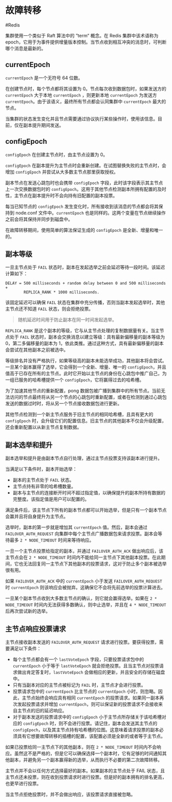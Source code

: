 # 故障转移
#Redis 

集群使用一个类似于 Raft 算法中的 ”term“ 概念。在 Redis 集群中该术语称为 epoch，它用于为事件提供增量版本控制。当节点收到相互冲突的消息时，可判断哪个消息是最新的。

## currentEpoch

`currentEpoch` 是一个无符号 64 位数。

在创建节点时，每个节点都将其设置为 0。节点每次收到数据包时，如果发送方的 `currentEpoch` 大于本地 `currentEpoch` ，则更新本地 `currentEpoch` 为发送方 `currentEpoch`。由于该语义，最终所有节点都会认同集群中 `currentEpoch` 最大的节点。

当集群的状态发生变化并且节点需要通过协议执行某些操作时，使用该信息。目前，仅在副本提升期间发送。

## configEpoch

`configEpoch` 在创建主节点时，由主节点设置为 0。

`configEpoch` 在副本提升为主节点时会重新创建。在试图替换失败的主节点时，会增加 `configEpoch` 并尝试从大多数主节点那里获取授权。

副本节点在发送心跳包时也会携带 `configEpoch` 字段，此时该字段表示其主节点上一次交换数据包时的 `configEpoch`。这用于其他节点检测副本所拥有配置的及时性，主节点在副本提升时不会向持有旧配置的副本投票。

每当已知节点的 `configEpoch` 发生变化时，所有接收到该消息的节点都会将其保持到 node.conf 文件中。`currentEpoch` 也是同样的。这两个变量在节点继续操作之前会将其保持并同步到磁盘中。

在故障转移期间，使用简单的算法保证生成的 `configEpoch` 是全新、增量和唯一的。

## 副本等级

一旦主节点处于 `FAIL` 状态时，副本在发起选举之前会延迟等待一段时间。该延迟计算如下：

```
DELAY = 500 milliseconds + random delay between 0 and 500 milliseconds +
        REPLICA_RANK * 1000 milliseconds.
```

该固定延迟可以确保 `FAIL` 状态在集群中充分传播，否则当副本发起选举时，其他主节点还不知道 `FAIL` 状态，则会拒绝投票。

> 随机延迟时间用于防止副本在同一时间发起选举。

`REPLICA_RANK` 是这个副本的等级，它与从主节点处理的复制数据量有关。当主节点处于 `FAIL` 状态时，副本会交换消息以建立等级：具有最新偏移量的副本等级为 0，第二多偏移量的副本为 1，依此类推。通过这种方式，具有最新偏移量的副本会尝试在其他副本之前被选中。

等级排名并没有严格执行，如果等级高的副本未能选举成功，其他副本将会尝试。一旦某个副本赢得了选举，它会得到一个全新、增量、唯一的 `configEpoch`，并且值高于已存在所有的主节点。此时它开始以主节点的身份在心跳包中推广自己，为一组已服务的哈希槽提供一个 `configEpoch`，它将赢得过去的哈希槽。

为了加速其他节点的重新配置，pong 数据包被广播到集群中的所有节点。当前无法访问的节点最终将从另一个节点的心跳包时重新配置，或者在检测到通过心跳包发送的数据过时时，将从另一个节点接收数据包进行更新。

其他节点检测到一个新主节点服务于旧主节点的相同哈希槽，且具有更大的 `configEpoch` 时，会升级它们的配置信息。旧主节点的其他副本不仅会升级配置，还会重新配置以从新主节点复制数据。

## 副本选举和提升

副本选举和提升是由副本节点自行处理，通过主节点投票支持该副本进行提升。

当满足以下条件时，副本开始选举：

+ 副本的主节点处于 `FAIL` 状态。
+ 主节点持有非零的哈希槽数量。
+ 副本与主节点的连接断开时间不超过指定值，以确保提升的副本所持有数据的完整度。该指定值是用户可以配置的。

满足条件后，该主节点下所有的副本节点都可以开始选举，但是只有一个副本节点会赢并且将自身提升为主节点。

选举时，副本的第一步就是增加其 `currentEpoch` 值。然后，副本会通过 `FAILOVER_AUTH_REQUEST` 向集群中每个主节点广播数据包来请求投票。副本会等待最多 `2 * NODE_TIMEOUT` 时间来等待响应。

一旦一个主节点投票给指定的副本，并通过 `FAILOVER_AUTH_ACK` 做出响应后，该主节点会在 `2 * NODE_TIMEOUT` 时间内不能给同一主节点下其他副本投票。在此期间，它也无法回复同一主节点下其他副本的投票请求，这对于防止多个副本被选举很有用。

如果 `FAILOVER_AUTH_ACK` 中的 `currentEpoch` 小于发送 `FAILOVER_AUTH_REQUEST` 时 `currentEpoch` 则该响应会被抛弃。这确保它不会将先前选举的投票计算进去。

一旦某个副本节点收到大多数主节点的确认，则它就会赢得选举。如果在 `2 * NODE_TIMEOUT` 时间内无法获得多数确认，则中止选举，并且在 `4 * NODE_TIMEOUT` 后再次尝试新的选举。

## 主节点响应投票请求

主节点接收副本发送的 `FAILOVER_AUTH_REQUEST` 请求进行投票。要获得投票，需要满足以下条件：

+ 每个主节点都会有一个 `lastVoteEpoch` 字段，只要投票请求包中的 `currentEpoch` 小于等于 `lastVoteEpoch` 就会拒绝投票。且当主节点对投票请求做出肯定答复时，`lastVoteEpoch` 会做相应的更新，并且安全的存储在磁盘中。
+ 只有当副本对应的主节点被标记为 `FAIL` 时，主节点才会进行投票。
+ 投票请求包中的 `currentEpoch` 比主节点的 `currentEpoch` 小时，则忽略。因此，主节点始终会响应具有相同 `currentEpoch` 的投票请求。如果同一副本再次发起投票请求并增加 `currentEpoch`，则可以保证新的投票请求不会接收来自主节点的旧的延迟响应。
+ 对于副本发送的投票请求中的 `configEpoch` 小于主节点所存储关于该哈希槽对应的 `configEpoch` 时，则不会进行投票。请记住，副本会发送其主节点的 `configEpoch`，以及其主节点持有哈希槽的位图。这意味着请求投票的副本必须具有它想要故障转移的插槽的配置，该配置必须是全新的或者等于主节点。

如果已投票给同一主节点下的其他副本，则在 `2 * NODE_TIMEOUT` 时间内不会响应。虽然这不是严格的，但是它可以确保选择一个副本时，它有足够的时间通知其他副本，并避免另一个副本赢得新的选举，从而执行不必要的第二次故障转移。

主节点并不会以任何方式选择最好的副本。如果副本的主节点处于 FAIL 状态，且主节点还未投票，则在收到投票请求时进行投票。但是好的副本拥有的排名更高，也更早进行投票。

当主节点拒绝投票时，并不会做出响应，该投票请求直接被忽略。





